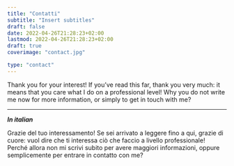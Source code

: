```yaml
---
title: "Contatti"
subtitle: "Insert subtitles"
draft: false
date: 2022-04-26T21:28:23+02:00
lastmod: 2022-04-26T21:28:23+02:00
draft: true
coverimage: "contact.jpg"

type: "contact"
---
```



Thank you for your interest!
If you’ve read this far, thank you very much: it means that you care what I do on a professional level! Why you do not write me now for more information, or simply to get in touch with me?

---

***In italian***

Grazie del tuo interessamento!
Se sei arrivato a leggere fino a qui, grazie di cuore: vuol dire che ti interessa ciò che faccio a livello professionale!
Perché allora non mi scrivi subito per avere maggiori informazioni, oppure semplicemente per entrare in contatto con me?
